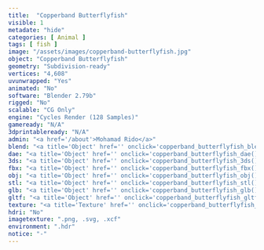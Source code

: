 ```yaml
---
title:  "Copperband Butterflyfish"
visible: 1
metadate: "hide"
categories: [ Animal ]
tags: [ fish ]
image: "/assets/images/copperband-butterflyfish.jpg"
object: "Copperband Butterflyfish"
geometry: "Subdivision-ready"
vertices: "4,608"
uvunwrapped: "Yes"
animated: "No"
software: "Blender 2.79b"
rigged: "No"
scalable: "CG Only"
engine: "Cycles Render (128 Samples)"
gameready: "N/A"
3dprintableready: "N/A"
admin: "<a href='/about'>Mohamad Rido</a>"
blend: "<a title='Object' href='' onclick='copperband_butterflyfish_blend()' >.zip 1.3 MB</a>"
dae: "<a title='Object' href='' onclick='copperband_butterflyfish_dae()' >.zip 232.1 kB</a>"
3ds: "<a title='Object' href='' onclick='copperband_butterflyfish_3ds()' >.zip 133.6 kB</a>"
fbx: "<a title='Object' href='' onclick='copperband_butterflyfish_fbx()' >.zip 235.7 kB</a>"
obj: "<a title='Object' href='' onclick='copperband_butterflyfish_obj()' >.zip 172.6 kB</a>"
stl: "<a title='Object' href='' onclick='copperband_butterflyfish_stl()' >.zip 164.5 kB</a>"
glb: "<a title='Object' href='' onclick='copperband_butterflyfish_glb()' >.zip 113.8 kB</a>"
gltf: "<a title='Object' href='' onclick='copperband_butterflyfish_gltf()' >.zip 125.1 kB</a>"
texture: "<a title='Texture' href='' onclick='copperband_butterflyfish_texture()' >.zip 7.2 MB</a>"
hdri: "No"
imagetexture: ".png, .svg, .xcf"
environment: ".hdr"
notice: "-"
---
```

